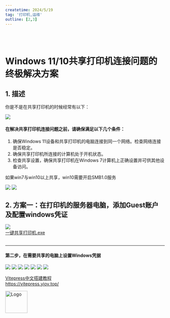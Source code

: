 ```yaml
---
createtime: 2024/5/19
tag: '打印机,运维'
outline: [2,3]
---
```


<br/>
<br/>

# Windows 11/10共享打印机连接问题的终极解决方案

## 1. 描述 

你是不是在共享打印机的时候经常有以下：

<img src="https://gitee.com/zhangjunjiee/article-images/raw/master/images/202405191910097.png"/>

<br/>

#### 在解决共享打印机连接问题之前，请确保满足以下几个条件：

1. 确保Windows 11设备和共享打印机的电脑连接到同一个网络。检查网络连接是否稳定。
2. 确保共享打印机所连接的计算机处于开机状态。
3. 检查共享设置，确保共享打印机在Windows 7计算机上正确设置并可供其他设备访问。

如果win7与win10以上共享，win10需要开启SMB1.0服务

<img src="https://gitee.com/zhangjunjiee/article-images/raw/master/images/202405192338434.png"/>
<img src="https://gitee.com/zhangjunjiee/article-images/raw/master/images/202405192338679.png"/>



## 2. 方案一：在打印机的服务器电脑，添加Guest账户及配置windows凭证

<img src="https://gitee.com/zhangjunjiee/article-images/raw/master/images/202405202346090.png"/>

<br/>
<NCard
title="点击下方下载"
:segmented="{
    content: true,
    footer: 'soft'
}"
>
<template #header-extra>

</template>
<a href="https://gitee.com/zhangjunjiee/my-packages/raw/master/zip/%E5%85%B1%E4%BA%AB%E6%89%93%E5%8D%B0%E6%9C%BA%E9%94%99%E8%AF%AF%E4%BF%AE%E5%A4%8DPrintFix(709&11b%E7%AD%89%E9%94%99%E8%AF%AF%E4%BB%A3%E7%A0%81).zip" target="_blank">一键共享打印机.exe</a>


</NCard>


<br/>
<br/>

---

#### 第二步，在需要共享的电脑上设置Windows凭据

<img src="https://gitee.com/zhangjunjiee/article-images/raw/master/images/202405200000703.png"/>
<img src="https://gitee.com/zhangjunjiee/article-images/raw/master/images/202405200003116.png"/>
<img src="https://gitee.com/zhangjunjiee/article-images/raw/master/images/202405200003238.png"/>
<img src="https://gitee.com/zhangjunjiee/article-images/raw/master/images/202405200004108.png"/>
<img src="https://gitee.com/zhangjunjiee/article-images/raw/master/images/202405200004451.png"/>
<img src="https://gitee.com/zhangjunjiee/article-images/raw/master/images/202405200004112.png"/>
<img src="https://gitee.com/zhangjunjiee/article-images/raw/master/images/202405200005137.png"/>

<script setup>
import { NButton,NCarousel,NCard,NCarouselItem,NBackTop } from 'naive-ui'
</script>


<br/>
<div class="linkcard">
  <a href="https://vitepress.yiov.top/" target="_blank">
    <p class="description">Vitepress中文搭建教程<br><span>https://vitepress.yiov.top/</span></p>
    <div class="logo">
        <img alt="Logo" width="70px" height="70px" src="https://gitee.com/zhangjunjiee/article-images/raw/master/images/202405051433983.jpg" />
    </div>
  </a>
</div>

